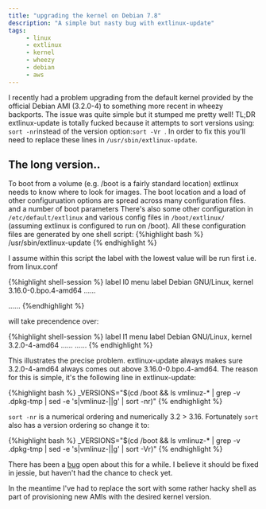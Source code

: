 ```yaml
---
title: "upgrading the kernel on Debian 7.8"
description: "A simple but nasty bug with extlinux-update"
tags: 
     - linux
     - extlinux
     - kernel
     - wheezy
     - debian
     - aws
---
```


I recently had a problem upgrading from the default kernel provided by the official Debian AMI (3.2.0-4) to something more recent in wheezy backports. The issue was quite simple but it stumped me pretty well! TL;DR extlinux-update is totally fucked because it attempts to sort versions using: ``` sort -nr ```instead of the version option:```sort -Vr ```. In order to fix this you'll need to replace these lines in ```/usr/sbin/extlinux-update```.


## The long version..

To boot from a volume (e.g. /boot is a fairly standard location) extlinux needs to know where to look for images. The boot location and a load of other configuruation options are spread across many configuration files.  and a number of boot parameters There's also some other configuration in ```/etc/default/extlinux``` and various config files in  ```/boot/extlinux/``` (assuming extlinux is configured to run on /boot). All these configuration files are generated by one shell script:
{%highlight bash %}
/usr/sbin/extlinux-update
{% endhighlight %}

I assume within this script the label with the lowest value will be run first i.e. from linux.conf 


{%highlight shell-session %}
label l0
        menu label Debian GNU/Linux, kernel 3.16.0-0.bpo.4-amd64
......

......
{%endhighlight %}

will take precendence over:

{%highlight shell-session %}
label l1
        menu label Debian GNU/Linux, kernel 3.2.0-4-amd64
......
......
{% endhighlight %}

This illustrates the precise problem. extlinux-update always makes sure 3.2.0-4-amd64 always comes out above 3.16.0-0.bpo.4-amd64. The reason for this is simple, it's the following line in extlinux-update:

{%highlight bash %}
_VERSIONS="$(cd /boot && ls vmlinuz-* | grep -v .dpkg-tmp | sed -e 's|vmlinuz-||g' | sort -nr)"
{% endhighlight %}

```sort -nr``` is a numerical ordering and numerically 3.2 > 3.16. Fortunately ```sort``` also has a version ordering so change it to:

{%highlight bash %}
_VERSIONS="$(cd /boot && ls vmlinuz-* | grep -v .dpkg-tmp | sed -e 's|vmlinuz-||g' | sort -Vr)"
{% endhighlight %}

There has been a [bug](https://bugs.launchpad.net/ubuntu/+source/syslinux/+bug/1383318) open about this for a while. I believe it should be fixed in jessie, but haven't had the chance to check yet.

In the meantime I've had to replace the sort with some rather hacky shell as part of provisioning new AMIs with the desired kernel version.
